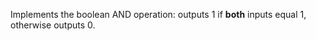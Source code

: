 
[comment]: # (BooleanCanvasModule)
Implements the boolean AND operation: outputs 1 if **both** inputs equal 1, otherwise outputs 0.